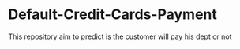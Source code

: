 # Default-Credit-Cards-Payment
This repository aim to predict is the customer will pay his dept or not
